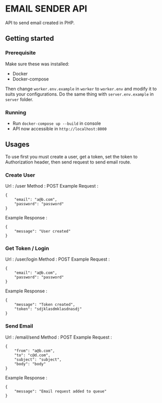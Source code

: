 # EMAIL SENDER API

API to send email created in PHP.

## Getting started

### Prerequisite

Make sure these was installed:
* Docker
* Docker-compose

Then change `worker.env.example` in `worker` to `worker.env` and modify it to suits your configurations. Do the same thing with `server.env.example` in `server` folder.

### Running

* Run `docker-compose up --build` in console
* API now accessible in `http://localhost:8000`

## Usages

To use first you must create a user, get a token, set the token to Authorization header, then send request to send email route.

### Create User

Url : /user
Method : POST
Example Request :
```
{
	"email": "a@b.com",
	"password": "password"
}
```
Example Response :
```
{
    "message": "User created"
}
```

### Get Token / Login

Url : /user/login
Method : POST
Example Request :
```
{
	"email": "a@b.com",
	"password": "password"
}
```
Example Response :
```
{
    "message": "Token created",
    "token": "sdjklasdmklasdnasdj"
}
```

### Send Email

Url : /email/send
Method : POST
Example Request :
```
{
	"from": "a@b.com",
	"to": "c@d.com",
	"subject": "subject",
	"body": "body"
}
```
Example Response :
```
{
    "message": "Email request added to queue"
}
```